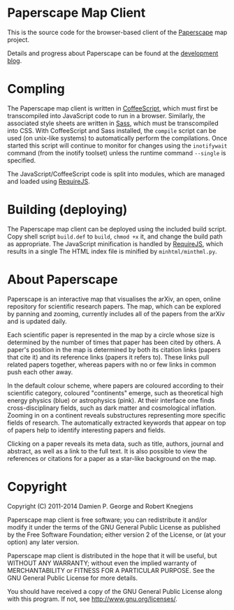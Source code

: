 Paperscape Map Client
=====================

This is the source code for the browser-based client of the <a href="http://paperscape.org">Paperscape</a> map project.

Details and progress about Paperscape can be found at the <a href="http://blog.paperscape.org">development blog</a>.

Compling
========

The Paperscape map client is written in <a href="coffeescript.org">CoffeeScript</a>, which must first be transcompiled into JavaScript code to run in a browser. 
Similarly, the associated style sheets are written in <a href="sass-lang.com">Sass</a>, which must be transcompiled into CSS.
With CoffeeScript and Sass installed, the `compile` script can be used (on unix-like systems) to automatically perform the compilations.
Once started this script will continue to monitor for changes using the `inotifywait` command (from the inotify toolset) unless the runtime command `--single` is specified.

The JavaScript/CoffeeScript code is split into modules, which are managed and loaded using <a href="http://requirejs.org">RequireJS</a>.

Building (deploying)
====================

The Paperscape map client can be deployed using the included build script. 
Copy shell script `build.def` to `build`, `chmod +x` it, and change the build path as appropriate.
The JavaScript minification is handled by <a href="http://requirejs.org">RequireJS</a>, which results in a single 
The HTML index file is minified by `minhtml/minthml.py`.

About Paperscape
================

Paperscape is an interactive map that visualises the arXiv, an open, online repository for scientific research papers. 
The map, which can be explored by panning and zooming, currently includes all of the papers from the arXiv and is updated daily.

Each scientific paper is represented in the map by a circle whose size is determined by the number of times that paper has been cited by others.
A paper's position in the map is determined by both its citation links (papers that cite it) and its reference links (papers it refers to).
These links pull related papers together, whereas papers with no or few links in common push each other away.

In the default colour scheme, where papers are coloured according to their scientific category, coloured "continents" emerge, such as theoretical high energy physics (blue) or astrophysics (pink).
At their interface one finds cross-disciplinary fields, such as dark matter and cosmological inflation.
Zooming in on a continent reveals substructures representing more specific fields of research.
The automatically extracted keywords that appear on top of papers help to identify interesting papers and fields.

Clicking on a paper reveals its meta data, such as title, authors, journal and abstract, as well as a link to the full text.
It is also possible to view the references or citations for a paper as a star-like background on the map.

Copyright
=========

Copyright (C) 2011-2014 Damien P. George and Robert Knegjens

Paperscape map client is free software; you can redistribute it and/or 
modify it under the terms of the GNU General Public License as published
by the Free Software Foundation; either version 2 of the License, or
(at your option) any later version.

Paperscape map client is distributed in the hope that it will be useful,
but WITHOUT ANY WARRANTY; without even the implied warranty of
MERCHANTABILITY or FITNESS FOR A PARTICULAR PURPOSE.  See the
GNU General Public License for more details.

You should have received a copy of the GNU General Public License
along with this program.  If not, see <http://www.gnu.org/licenses/>.
